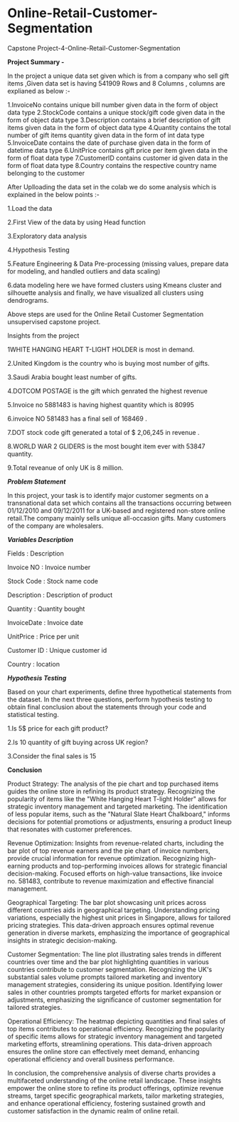 # Online-Retail-Customer-Segmentation
Capstone Project-4-Online-Retail-Customer-Segmentation


**Project Summary -**

In the project a unique data set given which is from a company who sell gift items ,Given data set is having 541909 Rows and 8 Columns , columns are explianed as below :-

1.InvoiceNo contains unique bill number given data in the form of object data type
2.StockCode contains a unique stock/gift code given data in the form of object data type
3.Description contains a brief description of gift items given data in the form of object data type
4.Quantity contains the total number of gift items quantity given data in the form of int data type
5.InvoiceDate contains the date of purchase given data in the form of datetime data type
6.UnitPrice contains gift price per item given data in the form of float data type
7.CustomerID contains customer id given data in the form of float data type
8.Country contains the respective country name belonging to the customer

After Uplloading the data set in the colab we do some analysis which is explained in the below points :-

1.Load the data

2.First View of the data by using Head function

3.Exploratory data analysis

4.Hypothesis Testing

5.Feature Engineering & Data Pre-processing (missing values, prepare data for modeling, and handled outliers and data scaling)

6.data modeling here we have formed clusters using Kmeans cluster and silhouette analysis and finally, we have visualized all clusters using dendrograms.

Above steps are used for the Online Retail Customer Segmentation unsupervised capstone project.

Insights from the project

1WHITE HANGING HEART T-LIGHT HOLDER is most in demand.

2.United Kingdom is the country who is buying most number of gifts.

3.Saudi Arabia bought least number of gifts.

4.DOTCOM POSTAGE is the gift which genrated the highest revenue

5.Invoice no 5881483 is having highest quantity which is 80995

6.invoice NO 581483 has a final sell of 168469 .

7.DOT stock code gift generated a total of $ 2,06,245 in revenue .

8.WORLD WAR 2 GLIDERS is the most bought item ever with 53847 quantity.

9.Total reveanue of only UK is 8 million.

***Problem Statement***

In this project, your task is to identify major customer segments on a transnational data set which contains all the transactions occurring between 01/12/2010 and 09/12/2011 for a UK-based and registered non-store online retail.The company mainly sells unique all-occasion gifts. Many customers of the company are wholesalers.


***Variables Description***

Fields : Description

Invoice NO : Invoice number

Stock Code : Stock name code

Description : Description of product

Quantity : Quantity bought

InvoiceDate : Invoice date

UnitPrice : Price per unit

Customer ID : Unique customer id

Country : location

***Hypothesis Testing***

Based on your chart experiments, define three hypothetical statements from the dataset. In the next three questions, perform hypothesis testing to obtain final conclusion about the statements through your code and statistical testing.

1.Is 5$ price for each gift product?

2.Is 10 quantity of gift buying across UK region?

3.Consider the final sales is 15

**Conclusion**

Product Strategy: The analysis of the pie chart and top purchased items guides the online store in refining its product strategy. Recognizing the popularity of items like the "White Hanging Heart T-light Holder" allows for strategic inventory management and targeted marketing. The identification of less popular items, such as the "Natural Slate Heart Chalkboard," informs decisions for potential promotions or adjustments, ensuring a product lineup that resonates with customer preferences.

Revenue Optimization: Insights from revenue-related charts, including the bar plot of top revenue earners and the pie chart of invoice numbers, provide crucial information for revenue optimization. Recognizing high-earning products and top-performing invoices allows for strategic financial decision-making. Focused efforts on high-value transactions, like invoice no. 581483, contribute to revenue maximization and effective financial management.

Geographical Targeting: The bar plot showcasing unit prices across different countries aids in geographical targeting. Understanding pricing variations, especially the highest unit prices in Singapore, allows for tailored pricing strategies. This data-driven approach ensures optimal revenue generation in diverse markets, emphasizing the importance of geographical insights in strategic decision-making.

Customer Segmentation: The line plot illustrating sales trends in different countries over time and the bar plot highlighting quantities in various countries contribute to customer segmentation. Recognizing the UK's substantial sales volume prompts tailored marketing and inventory management strategies, considering its unique position. Identifying lower sales in other countries prompts targeted efforts for market expansion or adjustments, emphasizing the significance of customer segmentation for tailored strategies.

Operational Efficiency: The heatmap depicting quantities and final sales of top items contributes to operational efficiency. Recognizing the popularity of specific items allows for strategic inventory management and targeted marketing efforts, streamlining operations. This data-driven approach ensures the online store can effectively meet demand, enhancing operational efficiency and overall business performance.

In conclusion, the comprehensive analysis of diverse charts provides a multifaceted understanding of the online retail landscape. These insights empower the online store to refine its product offerings, optimize revenue streams, target specific geographical markets, tailor marketing strategies, and enhance operational efficiency, fostering sustained growth and customer satisfaction in the dynamic realm of online retail.
